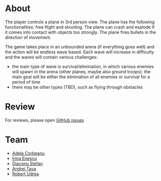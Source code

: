 # About
The player controls a plane in 3rd person view. The plane has the following functionalities: free flight and shooting. The plane can crash and explode if it comes into contact with objects too strongly. The plane fires bullets in the direction of movement.

The game takes place in an unbounded arena (if everything goes well) and the action will be endless wave based. Each wave will increase in difficulty and the waves will contain various challenges:

- the main type of wave is survival/elimination, in which various enemies will spawn in the arena (other planes, maybe also ground troops); the main goal will be either the elimination of all enemies or survival for a period of time
- there may be other types (TBD), such as flying through obstacles

# Review
For reviews, please open [GitHub issues](https://github.com/rob3rtu/Unity-Project/issues)


# Team
 - [Adela Corbeanu](https://github.com/AdelaCorbeanu)
 - [Irina Enescu](https://github.com/irinaenescu2002)
 - [Diaconu Stefan](https://github.com/Qmpzlawasd)
 - [Andrei Tava](https://github.com/widdrr)
 - [Robert Udrea](https://github.com/rob3rtu)
